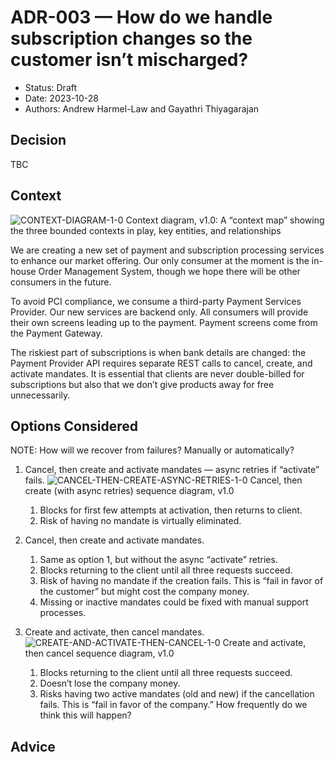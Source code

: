 # ADR-003 — How do we handle subscription changes so the customer isn’t mischarged?

* Status: Draft
* Date: 2023-10-28
* Authors: Andrew Harmel-Law and Gayathri Thiyagarajan

## Decision
TBC

## Context
![CONTEXT-DIAGRAM-1-0](https://github.com/user-attachments/assets/caf09843-8348-4471-bfa4-18ee1f2c9ac5)
Context diagram, v1.0: A “context map” showing the three bounded contexts in play, key entities, and relationships

We are creating a new set of payment and subscription processing services to enhance our market offering. Our only consumer at the moment is the in-house Order Management System, though we hope there will be other consumers in the future. 

To avoid PCI compliance, we consume a third-party Payment Services Provider. 
Our new services are backend only. All consumers will provide their own screens leading up to the payment. Payment screens come from the Payment Gateway. 

The riskiest part of subscriptions is when bank details are changed: the Payment Provider API requires separate REST calls to cancel, create, and activate mandates. It is essential that clients are never double-billed for subscriptions but also that we don’t give products away for free unnecessarily.

## Options Considered
NOTE: How will we recover from failures? Manually or automatically?
  1. Cancel, then create and activate mandates — async retries if “activate” fails.
![CANCEL-THEN-CREATE-ASYNC-RETRIES-1-0](https://github.com/user-attachments/assets/12c2a78b-4631-4d5b-a5f0-8eea776c9d37)
Cancel, then create (with async retries) sequence diagram, v1.0

      1. Blocks for first few attempts at activation, then returns to client.
      1. Risk of having no mandate is virtually eliminated.
  1. Cancel, then create and activate mandates.
      1. Same as option 1, but without the async “activate” retries.
      1. Blocks returning to the client until all three requests succeed.
      1. Risk of having no mandate if the creation fails. This is “fail in favor of the customer” but might cost the company money.
      1. Missing or inactive mandates could be fixed with manual support processes.
  1. Create and activate, then cancel mandates.
![CREATE-AND-ACTIVATE-THEN-CANCEL-1-0](https://github.com/user-attachments/assets/4444cc85-3819-4792-9b81-a1fb49b67435)
Create and activate, then cancel sequence diagram, v1.0

      1. Blocks returning to the client until all three requests succeed.
      1. Doesn’t lose the company money.
      1. Risks having two active mandates (old and new) if the cancellation fails. This is “fail in favor of the company.” How frequently do we think this will happen?

## Advice
